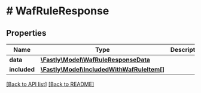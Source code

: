 # # WafRuleResponse

## Properties

Name | Type | Description | Notes
------------ | ------------- | ------------- | -------------
**data** | [**\Fastly\Model\WafRuleResponseData**](WafRuleResponseData.md) |  | [optional] 
**included** | [**\Fastly\Model\IncludedWithWafRuleItem[]**](IncludedWithWafRuleItem.md) |  | [optional] 


[[Back to API list]](../../README.md#endpoints) [[Back to README]](../../README.md)
